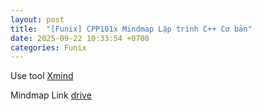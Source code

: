 ```yaml
---
layout: post
title:  "[Funix] CPP101x Mindmap Lập trình C++ Cơ bản"
date: 2025-09-22 10:33:54 +0700
categories: Funix
---
```


Use tool [Xmind](https://xmind.app/)

Mindmap Link [drive](https://1drv.ms/u/c/e953ddf9a4ee80b0/EVD8pkNfwDtJotvdUi57wUABAIvdvmQcvO3vZUge5OLkVA)
